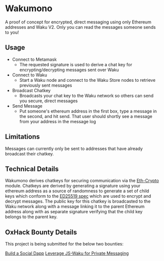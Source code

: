 # Wakumono

A proof of concept for encrypted, direct messaging using only Ethereum addresses and Waku V2.  Only you can read the messages someone sends to you!

## Usage

- Connect to Metamask
    - The requested signature is used to derive a chat key for encrypting/decrypting messages sent over Waku
- Connect to Waku
    - Start a Waku node and connect to the Waku Store nodes to retrieve previously sent messages
- Broadcast Chatkey
    - Broadcasts your chat key to the Waku network so others can send you secure, direct messages
- Send Message
    - Put someone's ethereum address in the first box, type a message in the second, and hit send.  That user should shortly see a message from your address in the message log

## Limitations

Messages can currently only be sent to addresses that have already broadcast their chatkey.

## Technical Details

Wakumono derives chatkeys for securing communication via the [Eth-Crypto](https://github.com/pubkey/eth-crypto) module.  Chatkeys are derived by generating a signature using your ethereum address as a source of randomness to generate a set of child keys which conform to the [ED25519 spec](https://ed25519.cr.yp.to/) which are used to encrypt and decrypt messages.  The public key for this chatkey is broadcasted to the Waku network along with a message linking it to the parent Ethereum address along with as separate signature verifying that the child key belongs to the parent key.  

## OxHack Bounty Details

This project is being submitted for the below two bounties:

[Build a Social Dapp](https://gitcoin.co/issue/status-im/0xHack/1/100025679)
[Leverage JS-Waku for Private Messaging](https://gitcoin.co/issue/status-im/0xHack/3/100025685)